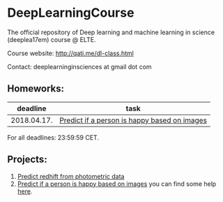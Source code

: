 # DeepLearningCourse
The official repository of Deep learning and machine learning in science (deeplea17em) course @ ELTE.

Course website: http://qati.me/dl-class.html


Contact: deeplearninginsciences at gmail dot com  

## Homeworks:
| deadline | task |
| --- | --- |
| 2018.04.17. | [Predict if a person is happy based on images](https://www.kaggle.com/t/94ff0b242e0f4d1f8438f0d2c29aa071) |
For all deadlines: 23:59:59 CET.

## Projects:
1. [Predict redhift from photometric data](https://www.kaggle.com/c/elte-phys-photoz) 
2. [Predict if a person is happy based on images](https://www.kaggle.com/t/94ff0b242e0f4d1f8438f0d2c29aa071) you can find some help [here](https://github.com/qati/DeepLearningCourse/blob/master/demo_notebooks/happiness_kaggle_starter.ipynb). 


